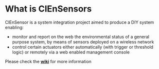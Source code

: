 # What is ClEnSensors

ClEnSensor is a system integration project aimed to produce a DIY system enabling:
- monitor and report on the web the environmental status of a general purpose system, by means of sensors deployed on a wireless network
- control certain actuators either automatically (with trigger or threshold logic) or remotely via a web enabled management console

Please check the **[wiki](https://github.com/albtrentadue/ClEnSensors/wiki)** for more information
